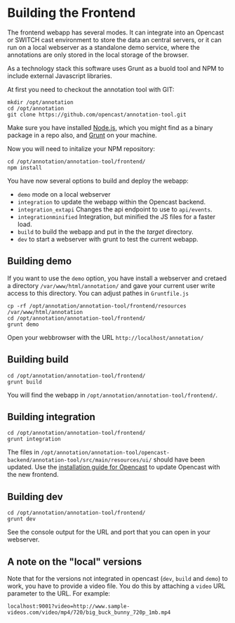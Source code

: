 # Building the Frontend

The frontend webapp has several modes. It can integrate into an Opencast or SWITCH cast environment to store the data an central servers, or it can run on a local webserver as a standalone demo service, where the annotations are only stored in the local storage of the browser. 

As a technology stack this software uses Grunt as a buold tool and NPM to include external Javascript libraries.

At first you need to checkout the annotation tool with GIT:

    mkdir /opt/annotation
    cd /opt/annotation
    git clone https://github.com/opencast/annotation-tool.git

Make sure you have installed [Node.js](https://nodejs.org/en/download/), which you might find as a binary package in a repo also, and [Grunt](http://gruntjs.com/getting-started) on your machine.

Now you will need to initalize your NPM repository:

    cd /opt/annotation/annotation-tool/frontend/
    npm install

You have now several options to build and deploy the webapp:

* `demo` mode on a local webserver
* `integration` to update the webapp within the Opencast backend.
* `integration_extapi` Changes the api endpoint to use to `api/events`.
* `integrationminified` Integration, but minified the JS files for a faster load.
* `build` to build the webapp and put in the the _target_ directory.
* `dev` to start a webserver with grunt to test the current webapp.

## Building __demo__

If you want to use the `demo` option, you have install a webserver and cretaed a directory `/var/www/html/annotation/`
and gave your current user write access to this directory. You can adjust pathes in `Gruntfile.js`

    cp -rf /opt/annotation/annotation-tool/frontend/resources /var/www/html/annotation
    cd /opt/annotation/annotation-tool/frontend/
    grunt demo

Open your webbrowser with the URL `http://localhost/annotation/`

## Building __build__

    cd /opt/annotation/annotation-tool/frontend/
    grunt build

You will find the webapp in `/opt/annotation/annotation-tool/frontend/`.

## Building __integration__

    cd /opt/annotation/annotation-tool/frontend/
    grunt integration

The files in `/opt/annotation/annotation-tool/opencast-backend/annotation-tool/src/main/resources/ui/` should
have been updated. Use the [installation guide for Opencast](opencast-installation.md) to update Opencast with the new frontend.

## Building __dev__

    cd /opt/annotation/annotation-tool/frontend/
    grunt dev

See the console output for the URL and port that you can open in your webserver.

## A note on the "local" versions

Note that for the versions not integrated in opencast (`dev`, `build` and `demo`) to work,
you have to provide a video file. You do this by attaching a `video` URL parameter to the URL.
For example:

    localhost:9001?video=http://www.sample-videos.com/video/mp4/720/big_buck_bunny_720p_1mb.mp4
